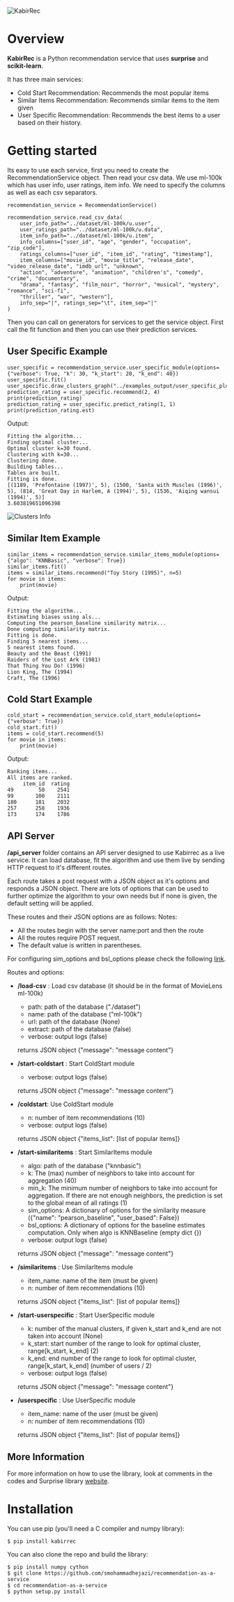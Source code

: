 ![KabirRec](https://github.com/smohammadhejazi/recommendation-as-a-service/raw/main/logo.svg "KabirRec")

# Overview
**KabirRec** is a Python recommendation service that uses **surprise** and **scikit-learn**.

It has three main services:
- Cold Start Recommendation: Recommends the most popular items
- Similar Items Recommendation: Recommends similar items to the item given
- User Specific Recommendation: Recommends the best items to a user based on their history.

# Getting started
Its easy to use each service, first you need to create the RecommendationService object. Then read your csv data. We use ml-100k which has user info, user ratings, item info. We need to specify the columns as well as each csv separators.
```
recommendation_service = RecommendationService()

recommendation_service.read_csv_data(
    user_info_path="../dataset/ml-100k/u.user",
    user_ratings_path="../dataset/ml-100k/u.data",
    item_info_path="../dataset/ml-100k/u.item",
    info_columns=["user_id", "age", "gender", "occupation", "zip_code"],
    ratings_columns=["user_id", "item_id", "rating", "timestamp"],
    item_columns=["movie_id", "movie_title", "release_date", "video_release_date", "imdb_url", "unknown",
    "action", "adventure", "animation", "children's", "comedy", "crime", "documentary",
    "drama", "fantasy", "film_noir", "horror", "musical", "mystery", "romance", "sci-fi",
    "thriller", "war", "western"],
    info_sep="|", ratings_sep="\t", item_sep="|"
)
```

Then you can call on generators for services to get the service object. First call the fit function and then you can use their prediction services.
## User Specific Example
```
user_specific = recommendation_service.user_specific_module(options={"verbose": True, "k": 30, "k_start": 20, "k_end": 40})
user_specific.fit()
user_specific.draw_clusters_graph("../examples_output/user_specific_plot.png")
prediction_rating = user_specific.recommend(2, 4)
print(prediction_rating)
prediction_rating = user_specific.predict_rating(1, 1)
print(prediction_rating.est)
```
Output:
```
Fitting the algorithm...
Finding optimal cluster...
Optimal cluster k=30 found.
Clustering with k=30...
Clustering done.
Building tables...
Tables are built.
Fitting is done.
[(1189, 'Prefontaine (1997)', 5), (1500, 'Santa with Muscles (1996)', 5), (814, 'Great Day in Harlem, A (1994)', 5), (1536, 'Aiqing wansui (1994)', 5)]
3.603819651096398
```
![Clusters Info](https://github.com/smohammadhejazi/recommendation-as-a-service/raw/main/examples_output/user_specific_plot.png "Clusters Info")
## Similar Item Example
```
similar_items = recommendation_service.similar_items_module(options={"algo": "KNNBasic", "verbose": True})
similar_items.fit()
items = similar_items.recommend("Toy Story (1995)", n=5)
for movie in items:
	print(movie)
```
Output:
```
Fitting the algorithm...
Estimating biases using als...
Computing the pearson_baseline similarity matrix...
Done computing similarity matrix.
Fitting is done.
Finding 5 nearest items...
5 nearest items found.
Beauty and the Beast (1991)
Raiders of the Lost Ark (1981)
That Thing You Do! (1996)
Lion King, The (1994)
Craft, The (1996)
```
## Cold Start Example
```
cold_start = recommendation_service.cold_start_module(options={"verbose": True})
cold_start.fit()
items = cold_start.recommend(5)
for movie in items:
	print(movie)
```
Output:
```
Ranking items...
All items are ranked.
     item_id  rating
49        50    2541
99       100    2111
180      181    2032
257      258    1936
173      174    1786
```
## API Server
**/api_server** folder contains an API server designed to use Kabirrec as a live service. It can load database, fit the algorithm and use them live by sending HTTP request to it's different routes.

Each route takes a post request with a JSON object as it's options and responds a JSON object. There are lots of options that can be used to further optimize the algorithm to your own needs but if none is given, the default setting will be applied.

These routes and their JSON options are as follows:
Notes: 
- All the routes begin with the server name:port and then the route
- All the routes require POST request.
- The default value is written in parentheses.

For configuring sim_options and bsl_options please check the following [link](https://surprise.readthedocs.io/en/stable/prediction_algorithms.html# "configuration options").

Routes and options:
- **/load-csv** : Load csv database (it should be in the format of MovieLens ml-100k)
	- path: path of the database ("./dataset")
    - name: path of the database ("ml-100k")
	- url: path of the database (None)
	- extract: path of the database (false)
	- verbose: output logs (false)
    
	returns JSON object {"message": "message content"}


- **/start-coldstart** : Start ColdStart module
	- verbose: output logs (false)

	returns JSON object {"message": "message content"}


- **/coldstart**: Use ColdStart module
	- n: number of item recommendations (10)
	- verbose: output logs (false)

	returns JSON object {"items_list": [list of popular items]}


- **/start-similaritems** : Start SimilarItems module
	- algo: path of the database ("knnbasic")
	- k: The (max) number of neighbors to take into account for aggregation (40)
	- min_k: The minimum number of neighbors to take into account for aggregation. If there are not enough neighbors, the prediction is set to the global mean of all ratings (1)
	- sim_options: A dictionary of options for the similarity measure ({"name": "pearson_baseline", "user_based": False})
	- bsl_options: A dictionary of options for the baseline estimates computation. Only when algo is KNNBaseline (empty dict {})
	- verbose: output logs (false)

	returns JSON object {"message": "message content"}


- **/similaritems** : Use SimilarItems module
	- item_name: name of the item (must be given)
	- n: number of item recommendations (10)

	returns JSON object {"items_list": [list of popular items]}


- **/start-userspecific** : Start UserSpecific module
	- k: number of the manual clusters, if given k_start and k_end are not taken into account (None)
	- k_start: start number of the range to look for optimal cluster, range[k_start, k_end] (2)
	- k_end: end number of the range to look for optimal cluster, range[k_start, k_end] (number of users / 2)
	- verbose: output logs (false)

	returns JSON object {"message": "message content"}


- **/userspecific** : Use UserSpecific module
	- item_name: name of the user (must be given)
	- n: number of item recommendations (10)

	returns JSON object {"items_list": [list of popular items]}


## More Information
For more information on how to use the library, look at comments in the codes and Surprise library [website](https://surpriselib.com "surprise library website").

# Installation
You can use pip (you'll need a C compiler and numpy library):
```
$ pip install kabirrec
```
You can also clone the repo and build the library:
```
$ pip install numpy cython
$ git clone https://github.com/smohammadhejazi/recommendation-as-a-service
$ cd recommendation-as-a-service
$ python setup.py install
```


